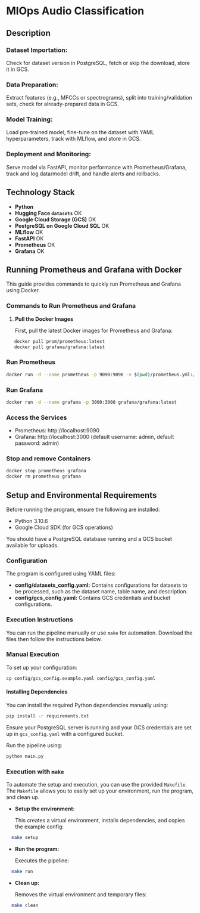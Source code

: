 # MlOps Audio Classification

## Description

### Dataset Importation:
Check for dataset version in PostgreSQL, fetch or skip the download, store it in GCS.
### Data Preparation:
Extract features (e.g., MFCCs or spectrograms), split into training/validation sets, check for already-prepared data in GCS.
### Model Training:
Load pre-trained model, fine-tune on the dataset with YAML hyperparameters, track with MLflow, and store in GCS.
### Deployment and Monitoring:
Serve model via FastAPI, monitor performance with Prometheus/Grafana, track and log data/model drift, and handle alerts and rollbacks.


## Technology Stack

- **Python**
- **Hugging Face `datasets`** OK
- **Google Cloud Storage (GCS)** OK
- **PostgreSQL on Google Cloud SQL** OK
- **MLflow** OK
- **FastAPI** OK
- **Prometheus** OK
- **Grafana** OK

## Running Prometheus and Grafana with Docker

This guide provides commands to quickly run Prometheus and Grafana using Docker.

### Commands to Run Prometheus and Grafana

1. **Pull the Docker Images**

   First, pull the latest Docker images for Prometheus and Grafana:

```bash
   docker pull prom/prometheus:latest
   docker pull grafana/grafana:latest
```

### Run Prometheus
```bash
docker run -d --name prometheus -p 9090:9090 -v $(pwd)/prometheus.yml:/etc/prometheus/prometheus.yml prom/prometheus:latest
```
### Run Grafana
```bash
docker run -d --name grafana -p 3000:3000 grafana/grafana:latest
```

### Access the Services
- Prometheus: http://localhost:9090
- Grafana: http://localhost:3000 (default username: admin, default password: admin)

### Stop and remove Containers
```bash
docker stop prometheus grafana
docker rm prometheus grafana
```

## Setup and Environmental Requirements

Before running the program, ensure the following are installed:

- Python 3.10.6
- Google Cloud SDK (for GCS operations)

You should have a PostgreSQL database running and a GCS bucket available for uploads.

### Configuration

The program is configured using YAML files:

- **config/datasets_config.yaml:** Contains configurations for datasets to be processed, such as the dataset name, table name, and description.
- **config/gcs_config.yaml:** Contains GCS credentials and bucket configurations.


### Execution Instructions

You can run the pipeline manually or use `make` for automation.
Download the files then follow the instructions below.

### Manual Execution

To set up your configuration:

```bash
cp config/gcs_config.example.yaml config/gcs_config.yaml
```

#### Installing Dependencies

You can install the required Python dependencies manually using:

```bash
pip install -r requirements.txt
```

Ensure your PostgreSQL server is running and your GCS credentials are set up in `gcs_config.yaml` with a configured bucket.

Run the pipeline using:

```bash
python main.py
```

### Execution with `make`

To automate the setup and execution, you can use the provided `Makefile`. The `Makefile` allows you to easily set up your environment, run the program, and clean up.

- **Setup the environment:**

  This creates a virtual environment, installs dependencies, and copies the example config:

```bash
  make setup
```

- **Run the program:**

  Executes the pipeline:

```bash
  make run
```

- **Clean up:**

  Removes the virtual environment and temporary files:

```bash
  make clean
```
